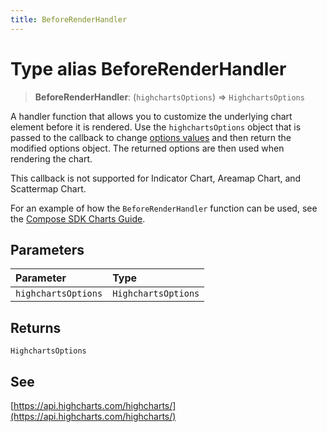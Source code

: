 ```yaml
---
title: BeforeRenderHandler
---
```


# Type alias BeforeRenderHandler

> **BeforeRenderHandler**: (`highchartsOptions`) => `HighchartsOptions`

A handler function that allows you to customize the underlying chart element before it is
rendered. Use the `highchartsOptions` object that is passed to the callback to change
[options values](https://api.highcharts.com/highcharts/) and then return the modified options
object. The returned options are then used when rendering the chart.

This callback is not supported for Indicator Chart, Areamap Chart, and Scattermap Chart.

For an example of how the `BeforeRenderHandler` function can be used, see the
[Compose SDK Charts Guide](/guides/sdk/guides/charts/guide-compose-sdk-charts.html#callbacks).

## Parameters

| Parameter | Type |
| :------ | :------ |
| `highchartsOptions` | `HighchartsOptions` |

## Returns

`HighchartsOptions`

## See

[https://api.highcharts.com/highcharts/](https://api.highcharts.com/highcharts/)

